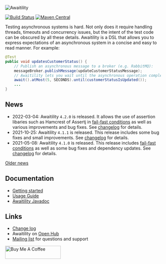 ![Awaitility](resources/Awaitility_logo_red_small.png) 

[![Build Status](https://github.com/awaitility/awaitility/actions/workflows/ci.yml/badge.svg?branch=master)](https://github.com/awaitility/awaitility/actions/workflows/ci.yml)
[![Maven Central](https://maven-badges.herokuapp.com/maven-central/org.awaitility/awaitility/badge.svg)](https://search.maven.org/#search%7Cgav%7C1%7Cg%3A"org.awaitility"%20AND%20a%3A"awaitility")

Testing asynchronous systems is hard. Not only does it require handling threads, timeouts and concurrency issues, but the intent of the test code can be obscured by all these details. Awaitility is a DSL that allows you to express expectations of an asynchronous system in a concise and easy to read manner. For example:

```java
@Test
public void updatesCustomerStatus() {
    // Publish an asynchronous message to a broker (e.g. RabbitMQ):
    messageBroker.publishMessage(updateCustomerStatusMessage);
    // Awaitility lets you wait until the asynchronous operation completes:
    await().atMost(5, SECONDS).until(customerStatusIsUpdated());
    ...
}
```

## News
* 2022-03-04: Awaitility `4.2.0` is released. It allows the use of assertion libaries such as Hamcrest of Assertj in [fail-fast conditions](https://github.com/awaitility/awaitility/wiki/Usage#fail-fast-conditions) as well as various improvements and bug fixes. See [changelog](https://raw.githubusercontent.com/awaitility/awaitility/master/changelog.txt) for details.
* 2021-10-25: Awaitility `4.1.1` is released. This release includes some bug fixes and small improvements. See [changelog](https://raw.githubusercontent.com/awaitility/awaitility/master/changelog.txt) for details.
* 2021-05-08: Awaitility `4.1.0` is released. This release includes [fail-fast conditions](https://github.com/awaitility/awaitility/wiki/Usage#fail-fast-conditions) as well as some bug fixes and dependency updates. See [changelog](https://raw.githubusercontent.com/awaitility/awaitility/master/changelog.txt) for details.

[Older news](https://github.com/awaitility/awaitility/wiki/OldNews)

## Documentation

* [Getting started](https://github.com/awaitility/awaitility/wiki/Getting_started)
* [Usage Guide](https://github.com/awaitility/awaitility/wiki/Usage)
* [Awaitility Javadoc](http://www.javadoc.io/doc/org.awaitility/awaitility/4.2.0)

## Links
* [Change log](https://github.com/awaitility/awaitility/raw/master/changelog.txt)
* Awaitility on [Open Hub](https://www.openhub.net/p/awaitility)
* [Mailing list](http://groups.google.com/group/awaitility) for questions and support

<a href="https://www.buymeacoffee.com/johanhaleby" target="_blank"><img src="https://cdn.buymeacoffee.com/buttons/arial-blue.png" alt="Buy Me A Coffee" style="height: 42px !important;width: 180px !important;" height="42px" width="180px"></a>
